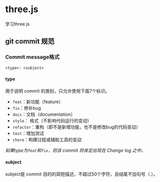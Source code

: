 # three.js
学习three.js

## git commit  规范

### Commit message格式

`<type>: <subject>`

#### type

用于说明 commit 的类别，只允许使用下面7个标识。

- `feat`：新功能（feature）
- `fix`：修补bug
- `docs`：文档（documentation）
- `style`： 格式（不影响代码运行的变动）
- `refactor`：重构（即不是新增功能，也不是修改bug的代码变动）
- `test`：增加测试
- `chore`：构建过程或辅助工具的变动

*如果type为`feat`和`fix`，则该 commit 将肯定出现在 Change log 之中。*

#### subject

subject是 commit 目的的简短描述，不超过50个字符，且结尾不加句号（.）。
